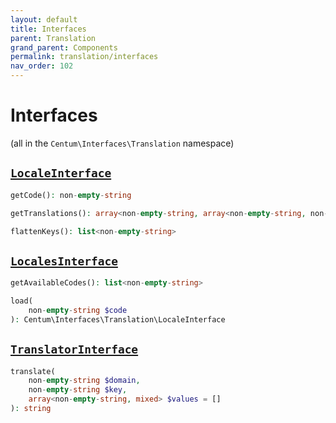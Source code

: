 ```yaml
---
layout: default
title: Interfaces
parent: Translation
grand_parent: Components
permalink: translation/interfaces
nav_order: 102
---
```




# Interfaces

(all in the `Centum\Interfaces\Translation` namespace)



## [`LocaleInterface`](https://github.com/SidRoberts/centum/blob/main/src/Interfaces/Translation/LocaleInterface.php)

```php
getCode(): non-empty-string
```

```php
getTranslations(): array<non-empty-string, array<non-empty-string, non-empty-string>>
```

```php
flattenKeys(): list<non-empty-string>
```



## [`LocalesInterface`](https://github.com/SidRoberts/centum/blob/main/src/Interfaces/Translation/LocalesInterface.php)

```php
getAvailableCodes(): list<non-empty-string>
```

```php
load(
    non-empty-string $code
): Centum\Interfaces\Translation\LocaleInterface
```



## [`TranslatorInterface`](https://github.com/SidRoberts/centum/blob/main/src/Interfaces/Translation/TranslatorInterface.php)

```php
translate(
    non-empty-string $domain,
    non-empty-string $key,
    array<non-empty-string, mixed> $values = []
): string
```
